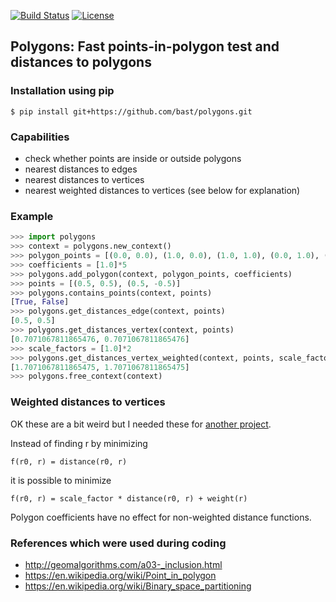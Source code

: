 [![Build Status](https://travis-ci.org/bast/polygons.svg?branch=master)](https://travis-ci.org/bast/polygons/builds)
[![License](https://img.shields.io/badge/license-%20GPL-blue.svg)](../master/LICENSE)


## Polygons: Fast points-in-polygon test and distances to polygons

### Installation using pip

```shell
$ pip install git+https://github.com/bast/polygons.git
```


### Capabilities

- check whether points are inside or outside polygons
- nearest distances to edges
- nearest distances to vertices
- nearest weighted distances to vertices (see below for explanation)


### Example

```python
>>> import polygons
>>> context = polygons.new_context()
>>> polygon_points = [(0.0, 0.0), (1.0, 0.0), (1.0, 1.0), (0.0, 1.0), (0.0, 0.0)]
>>> coefficients = [1.0]*5
>>> polygons.add_polygon(context, polygon_points, coefficients)
>>> points = [(0.5, 0.5), (0.5, -0.5)]
>>> polygons.contains_points(context, points)
[True, False]
>>> polygons.get_distances_edge(context, points)
[0.5, 0.5]
>>> polygons.get_distances_vertex(context, points)
[0.7071067811865476, 0.7071067811865476]
>>> scale_factors = [1.0]*2
>>> polygons.get_distances_vertex_weighted(context, points, scale_factors)
[1.7071067811865475, 1.7071067811865475]
>>> polygons.free_context(context)
```


### Weighted distances to vertices

OK these are a bit weird but I needed these for [another project](https://github.com/bast/smeshing).

Instead of finding r by minimizing
```
f(r0, r) = distance(r0, r)
```
it is possible to minimize
```
f(r0, r) = scale_factor * distance(r0, r) + weight(r)
```

Polygon coefficients have no effect for non-weighted distance functions.


### References which were used during coding

- http://geomalgorithms.com/a03-_inclusion.html
- https://en.wikipedia.org/wiki/Point_in_polygon
- https://en.wikipedia.org/wiki/Binary_space_partitioning
